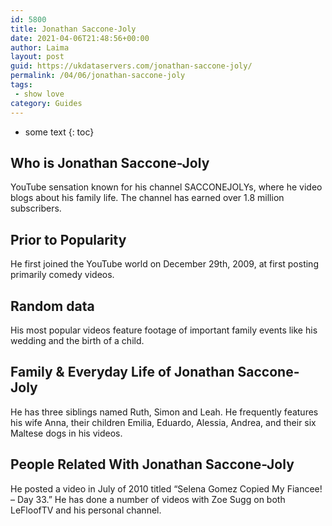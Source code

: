 ```yaml
---
id: 5800
title: Jonathan Saccone-Joly
date: 2021-04-06T21:48:56+00:00
author: Laima
layout: post
guid: https://ukdataservers.com/jonathan-saccone-joly/
permalink: /04/06/jonathan-saccone-joly
tags:
 - show love
category: Guides
---
```


* some text
{: toc}


## Who is Jonathan Saccone-Joly
                  
                  
                  
YouTube sensation known for his channel SACCONEJOLYs, where he video blogs about his family life. The channel has earned over 1.8 million subscribers. 
                  
              
            
              
            
                
                
                
## Prior to Popularity
                  
                  
                  
He first joined the YouTube world on December 29th, 2009, at first posting primarily comedy videos. 
                  
              
            
              
            
                
                
                
## Random data
                  
                  
                  
His most popular videos feature footage of important family events like his wedding and the birth of a child. 
                  
              
            
              
            
                
                
                
## Family & Everyday Life of Jonathan Saccone-Joly
                  
                  
                  
He has three siblings named Ruth, Simon and Leah. He frequently features his wife Anna, their children Emilia, Eduardo, Alessia, Andrea, and their six Maltese dogs in his videos. 
                  
              
            
              
            
                
                
                
## People Related With Jonathan Saccone-Joly
                  
                  
                  
He posted a video in July of 2010 titled &#8220;Selena Gomez Copied My Fiancee! &#8211; Day 33.&#8221; He has done a number of videos with Zoe Sugg on both LeFloofTV and his personal channel. 
                  
              
            
              
            
                
              
            
              
              
            
            
              
            
          
          
          